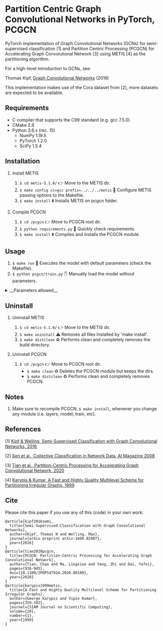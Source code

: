 Partition Centric Graph Convolutional Networks in PyTorch, PCGCN
====

PyTorch implementation of Graph Convolutional Networks (GCNs) for semi-supervised classification [1] and Partition Centric Processing (PCGCN) for Accelerating Graph Convolutional Network [3] using METIS [4] as the partitioning algorithm.

For a high-level introduction to GCNs, see:

Thomas Kipf, [Graph Convolutional Networks](http://tkipf.github.io/graph-convolutional-networks/) (2016)

This implementation makes use of the Cora dataset from [2], more datasets are expected to be available.

## Requirements

* C compiler that supports the C99 standard (e.g. gcc 7.5.0).
* CMake 2.8
* Python 3.6.x (rec. 15)
   * NumPy 1.19.5
   * PyTorch 1.2.0
   * SciPy 1.5.4

## Installation

1. Install METIS
   1. ```$ cd metis-5.1.0/``` :point_right: Move to the METIS dir.
   2. ```$ make config cc=gcc prefix=../../../metis``` :wrench: Configure METIS passing options to the Makefile.
   3. ```$ make install``` :arrow_down: Installs METIS on pcgcn folder.

2. Compile PCGCN
   1. ```$ cd /pcgcn``` :point_right: Move to PCGCN root dir.
   2. ```$ python requirements.py``` :wrench: Quickly check requirements.
   3. ```$ make install``` :arrow_down: Compiles and installs the PCGCN module.

## Usage

  1. ```$ make run``` :running: Executes the model with default parameters (check the Makefile).
  2. ```$ python pcgcn/train.py``` :hand: Manually load the model without parameters.

  <details>
    <summary> __Parameters allowed__ </summary>
      ```
--no-cuda Runs the model on the CPU. Currently PCGCN does not work in GPU, WIP.

--epochs Determines the amount of epochs to train the model (default 200).

--nparts Determines the amount of subgraphs to be generated (default 1). 

--partition Determines the partition algorithm. If not specified, the partition will be randomly made.
Possible values accepted: ['metis']

--sparsity_threshold Determines from which value the edge blocks will be computed in sparse format (default is 60).

--gcn Runs the GCN in the default implementation.
      ```
  </details>

## Uninstall

1. Uninstall METIS
   1. ```$ cd metis-5.1.0/``` :point_right: Move to the METIS dir.
   2. ```$ make uninstall``` :warning: Removes all files installed by 'make install'.
   3. ```$ make distclean``` :recycle: Performs clean and completely removes the build directory.

2. Uninstall PCGCN
   1. ```$ cd /pcgcn``` :point_right: Move to PCGCN root dir.
      - ```$ make clean``` :recycle: Deletes the PCGCN module but keeps the dirs.
      - ```$ make distclean``` :recycle: Performs clean and completely removes PCGCN.

## Notes

1. Make sure to recompile PCGCN, ```$ make install```, whenever you change any module (i.e. layers, model, train, etc).

## References

[1] [Kipf & Welling, Semi-Supervised Classification with Graph Convolutional Networks, 2016](https://arxiv.org/abs/1609.02907)

[2] [Sen et al., Collective Classification in Network Data, AI Magazine 2008](http://linqs.cs.umd.edu/projects/projects/lbc/)

[3] [Tian et al., Partition-Centric Processing for Accelerating Graph Convolutional Network, 2020](https://ieeexplore.ieee.org/document/9139807)

[4] [Karypis & Kumar, A Fast and Highly Quality Multilevel Scheme for Partitioning Irregular Graphs, 1999](http://glaros.dtc.umn.edu/gkhome/metis/metis/overview)

## Cite

Please cite this paper if you use any of this (code) in your own work:

```
@article{kipf2016semi,
  title={Semi-Supervised Classification with Graph Convolutional Networks},
  author={Kipf, Thomas N and Welling, Max},
  journal={arXiv preprint arXiv:1609.02907},
  year={2016}
}
@article{tian2020pcgcn,
  title={PCGCN: Partition-Centric Processing for Accelerating Graph Convolutional Network}, 
  author={Tian, Chao and Ma, Lingxiao and Yang, Zhi and Dai, Yafei},
  pages={936-945},
  doi={10.1109/IPDPS47924.2020.00100},
  year={2020}
}
@article{karypis1999metis,
  title={A Fast and Highly Quality Multilevel Scheme for Partitioning Irregular Graphs}, 
  author={George Karypis and Vipin Kumar},
  pages={359-392},
  journal={SIAM Journal on Scientific Computing},
  volume={20},
  number={1},
  year={1999}
}
```
